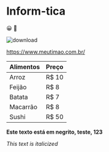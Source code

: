 # Inform-tica
:grinning: :japanese_goblin: 

![download](https://user-images.githubusercontent.com/129512938/234310204-1993a002-ae30-4630-b569-37494b7fb53e.jpg)


https://www.meutimao.com.br/

Alimentos | Preço
--------- | ------
Arroz     | R$ 10
Feijão    | R$ 8
Batata    | R$ 7
Macarrão  | R$ 8
Sushi     | R$ 50

**Este texto está em negrito, teste, 123**

*This text is italicized*
